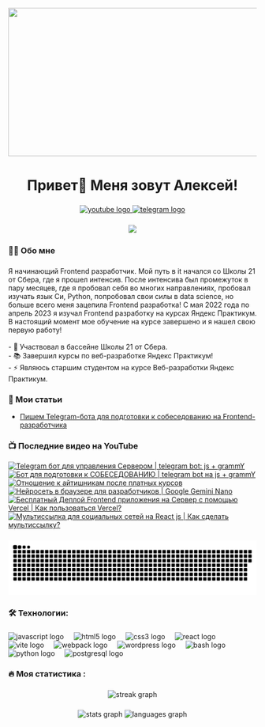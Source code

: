 <br clear="both">

<div align="center">
  <img height="300" width="600" src="https://user-images.githubusercontent.com/74038190/225813708-98b745f2-7d22-48cf-9150-083f1b00d6c9.gif"  />
</div>

###

<h1 align="center">Привет👋 Меня зовут Алексей!</h1>

###

<div align="center">
  <a href="https://www.youtube.com/@tehno.maniak" target="_blank">
    <img src="https://img.shields.io/static/v1?message=Youtube&logo=youtube&label=&color=FF0000&logoColor=white&labelColor=&style=for-the-badge" height="25" alt="youtube logo"  />
  </a>
  <a href="https://t.me/tehnomaniak07" target="_blank">
    <img src="https://img.shields.io/static/v1?message=Telegram&logo=telegram&label=&color=2CA5E0&logoColor=white&labelColor=&style=for-the-badge" height="25" alt="telegram logo"  />
  </a>
</div>

###

<div align="center">
  <img src="https://visitor-badge.laobi.icu/badge?page_id=filimonovalexey.filimonovalexey&"  />
</div>

###

<h3 align="left">👩‍💻  Обо мне</h3>

###

<p align="left">Я начинающий Frontend разработчик. Мой путь в it начался со Школы 21 от Сбера, где я прошел интенсив. После интенсива был промежуток в пару месяцев, где я пробовал себя во многих направлениях, пробовал изучать язык Си, Python, попробовал свои силы в data science, но больше всего меня зацепила Frontend разработка! С мая 2022 года по апрель 2023 я изучал Frontend разработку на курсах Яндекс Практикум. В настоящий момент мое обучение на курсе завершено и я нашел свою первую работу!<br><br>- 🔭 Участвовал в бассейне Школы 21 от Сбера.<br>- 📚 Завершил курсы по веб-разработке Яндекс Практикум!<br>- ⚡ Являюсь старшим студентом на курсе Веб-разработки Яндекс Практикум.</p>

###
<h3 align="left">📕 Мои статьи</h3>

- [Пишем Telegram-бота для подготовки к собеседованию на Frontend-разработчика](https://proglib.io/p/pishem-telegram-bota-dlya-podgotovki-k-sobesedovaniyu-na-frontend-razrabotchika-2024-05-29)

###

<h3 align="left">📺 Последние видео на YouTube</h3>

<!-- BEGIN YOUTUBE-CARDS -->
[![Telegram бот для управления Сервером | telegram bot: js + grammY](https://ytcards.demolab.com/?id=BCotxsqFITU&title=Telegram+%D0%B1%D0%BE%D1%82+%D0%B4%D0%BB%D1%8F+%D1%83%D0%BF%D1%80%D0%B0%D0%B2%D0%BB%D0%B5%D0%BD%D0%B8%D1%8F+%D0%A1%D0%B5%D1%80%D0%B2%D0%B5%D1%80%D0%BE%D0%BC+%7C+telegram+bot%3A+js+%2B+grammY&lang=en&timestamp=1720195442&background_color=%230d1117&title_color=%23ffffff&stats_color=%23dedede&max_title_lines=1&width=250&border_radius=5 "Telegram бот для управления Сервером | telegram bot: js + grammY")](https://www.youtube.com/watch?v=BCotxsqFITU)
[![Бот для подготовки к СОБЕСЕДОВАНИЮ | telegram bot на js + grammY](https://ytcards.demolab.com/?id=F2WvN7YEzHo&title=%D0%91%D0%BE%D1%82+%D0%B4%D0%BB%D1%8F+%D0%BF%D0%BE%D0%B4%D0%B3%D0%BE%D1%82%D0%BE%D0%B2%D0%BA%D0%B8+%D0%BA+%D0%A1%D0%9E%D0%91%D0%95%D0%A1%D0%95%D0%94%D0%9E%D0%92%D0%90%D0%9D%D0%98%D0%AE+%7C+telegram+bot+%D0%BD%D0%B0+js+%2B+grammY&lang=en&timestamp=1719986411&background_color=%230d1117&title_color=%23ffffff&stats_color=%23dedede&max_title_lines=1&width=250&border_radius=5 "Бот для подготовки к СОБЕСЕДОВАНИЮ | telegram bot на js + grammY")](https://www.youtube.com/watch?v=F2WvN7YEzHo)
[![Отношение к айтишникам после платных курсов](https://ytcards.demolab.com/?id=pH5qHW2VNhs&title=%D0%9E%D1%82%D0%BD%D0%BE%D1%88%D0%B5%D0%BD%D0%B8%D0%B5+%D0%BA+%D0%B0%D0%B9%D1%82%D0%B8%D1%88%D0%BD%D0%B8%D0%BA%D0%B0%D0%BC+%D0%BF%D0%BE%D1%81%D0%BB%D0%B5+%D0%BF%D0%BB%D0%B0%D1%82%D0%BD%D1%8B%D1%85+%D0%BA%D1%83%D1%80%D1%81%D0%BE%D0%B2&lang=en&timestamp=1719908425&background_color=%230d1117&title_color=%23ffffff&stats_color=%23dedede&max_title_lines=1&width=250&border_radius=5 "Отношение к айтишникам после платных курсов")](https://www.youtube.com/watch?v=pH5qHW2VNhs)
[![Нейросеть в браузере для разработчиков | Google Gemini Nano](https://ytcards.demolab.com/?id=l2W6rySoAto&title=%D0%9D%D0%B5%D0%B9%D1%80%D0%BE%D1%81%D0%B5%D1%82%D1%8C+%D0%B2+%D0%B1%D1%80%D0%B0%D1%83%D0%B7%D0%B5%D1%80%D0%B5+%D0%B4%D0%BB%D1%8F+%D1%80%D0%B0%D0%B7%D1%80%D0%B0%D0%B1%D0%BE%D1%82%D1%87%D0%B8%D0%BA%D0%BE%D0%B2+%7C+Google+Gemini+Nano&lang=en&timestamp=1719896432&background_color=%230d1117&title_color=%23ffffff&stats_color=%23dedede&max_title_lines=1&width=250&border_radius=5 "Нейросеть в браузере для разработчиков | Google Gemini Nano")](https://www.youtube.com/watch?v=l2W6rySoAto)
[![Бесплатный Деплой Frontend приложения на Сервер с помощью Vercel | Как пользоваться Vercel?](https://ytcards.demolab.com/?id=yO0XL-DqEck&title=%D0%91%D0%B5%D1%81%D0%BF%D0%BB%D0%B0%D1%82%D0%BD%D1%8B%D0%B9+%D0%94%D0%B5%D0%BF%D0%BB%D0%BE%D0%B9+Frontend+%D0%BF%D1%80%D0%B8%D0%BB%D0%BE%D0%B6%D0%B5%D0%BD%D0%B8%D1%8F+%D0%BD%D0%B0+%D0%A1%D0%B5%D1%80%D0%B2%D0%B5%D1%80+%D1%81+%D0%BF%D0%BE%D0%BC%D0%BE%D1%89%D1%8C%D1%8E+Vercel+%7C+%D0%9A%D0%B0%D0%BA+%D0%BF%D0%BE%D0%BB%D1%8C%D0%B7%D0%BE%D0%B2%D0%B0%D1%82%D1%8C%D1%81%D1%8F+Vercel%3F&lang=en&timestamp=1719648028&background_color=%230d1117&title_color=%23ffffff&stats_color=%23dedede&max_title_lines=1&width=250&border_radius=5 "Бесплатный Деплой Frontend приложения на Сервер с помощью Vercel | Как пользоваться Vercel?")](https://www.youtube.com/watch?v=yO0XL-DqEck)
[![Мультиссылка для социальных сетей на React js | Как сделать мультиссылку?](https://ytcards.demolab.com/?id=RMDE6FYWRuw&title=%D0%9C%D1%83%D0%BB%D1%8C%D1%82%D0%B8%D1%81%D1%81%D1%8B%D0%BB%D0%BA%D0%B0+%D0%B4%D0%BB%D1%8F+%D1%81%D0%BE%D1%86%D0%B8%D0%B0%D0%BB%D1%8C%D0%BD%D1%8B%D1%85+%D1%81%D0%B5%D1%82%D0%B5%D0%B9+%D0%BD%D0%B0+React+js+%7C+%D0%9A%D0%B0%D0%BA+%D1%81%D0%B4%D0%B5%D0%BB%D0%B0%D1%82%D1%8C+%D0%BC%D1%83%D0%BB%D1%8C%D1%82%D0%B8%D1%81%D1%81%D1%8B%D0%BB%D0%BA%D1%83%3F&lang=en&timestamp=1719323539&background_color=%230d1117&title_color=%23ffffff&stats_color=%23dedede&max_title_lines=1&width=250&border_radius=5 "Мультиссылка для социальных сетей на React js | Как сделать мультиссылку?")](https://www.youtube.com/watch?v=RMDE6FYWRuw)
<!-- END YOUTUBE-CARDS -->

###

<p align="center">
 <img width="600" src="assets/github-snake.svg" alt="snake"/>
</p>

###

<h3 align="left">🛠 Технологии:</h3>

###

<div align="left">
  <img src="https://cdn.jsdelivr.net/gh/devicons/devicon/icons/javascript/javascript-original.svg" height="40" alt="javascript logo"  />
  <img width="12" />
  <img src="https://cdn.jsdelivr.net/gh/devicons/devicon/icons/html5/html5-original.svg" height="40" alt="html5 logo"  />
  <img width="12" />
  <img src="https://cdn.jsdelivr.net/gh/devicons/devicon/icons/css3/css3-original.svg" height="40" alt="css3 logo"  />
  <img width="12" />
  <img src="https://cdn.jsdelivr.net/gh/devicons/devicon/icons/react/react-original.svg" height="40" alt="react logo"  />
  <img width="12" />
  <img src="https://skillicons.dev/icons?i=vite" height="40" alt="vite logo"  />
  <img width="12" />
  <img src="https://cdn.simpleicons.org/webpack/8DD6F9" height="40" alt="webpack logo"  />
  <img width="12" />
  <img src="https://skillicons.dev/icons?i=wordpress" height="40" alt="wordpress logo"  />
  <img width="12" />
  <img src="https://cdn.simpleicons.org/gnubash/4EAA25" height="40" alt="bash logo"  />
  <img width="12" />
  <img src="https://skillicons.dev/icons?i=py" height="40" alt="python logo"  />
  <img width="12" />
  <img src="https://skillicons.dev/icons?i=postgres" height="40" alt="postgresql logo"  />
</div>

###

<h3 align="left">🔥   Моя статистика :</h3>

###

<div align="center">
  <img src="https://streak-stats.demolab.com?user=filimonovalexey&locale=en&mode=daily&theme=dark&hide_border=false&border_radius=5&order=3" height="220" alt="streak graph"  />
</div>

###

<div align="center">
  <img src="https://github-readme-stats.vercel.app/api?username=filimonovalexey&hide_title=false&hide_rank=false&show_icons=true&include_all_commits=true&count_private=true&disable_animations=false&theme=dracula&locale=en&hide_border=false&order=1" height="150" alt="stats graph"  />
  <img src="https://github-readme-stats.vercel.app/api/top-langs?username=filimonovalexey&locale=en&hide_title=false&layout=compact&card_width=320&langs_count=5&theme=dracula&hide_border=false&order=2" height="150" alt="languages graph"  />
</div>

###